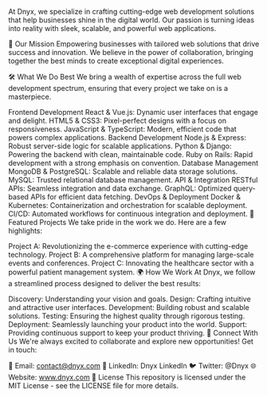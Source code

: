 At Dnyx, we specialize in crafting cutting-edge web development solutions that help businesses shine in the digital world. Our passion is turning ideas into reality with sleek, scalable, and powerful web applications.

🌟 Our Mission
Empowering businesses with tailored web solutions that drive success and innovation. We believe in the power of collaboration, bringing together the best minds to create exceptional digital experiences.

🛠️ What We Do Best
We bring a wealth of expertise across the full web development spectrum, ensuring that every project we take on is a masterpiece.

Frontend Development
React & Vue.js: Dynamic user interfaces that engage and delight.
HTML5 & CSS3: Pixel-perfect designs with a focus on responsiveness.
JavaScript & TypeScript: Modern, efficient code that powers complex applications.
Backend Development
Node.js & Express: Robust server-side logic for scalable applications.
Python & Django: Powering the backend with clean, maintainable code.
Ruby on Rails: Rapid development with a strong emphasis on convention.
Database Management
MongoDB & PostgreSQL: Scalable and reliable data storage solutions.
MySQL: Trusted relational database management.
API & Integration
RESTful APIs: Seamless integration and data exchange.
GraphQL: Optimized query-based APIs for efficient data fetching.
DevOps & Deployment
Docker & Kubernetes: Containerization and orchestration for scalable deployment.
CI/CD: Automated workflows for continuous integration and deployment.
🎨 Featured Projects
We take pride in the work we do. Here are a few highlights:

Project A: Revolutionizing the e-commerce experience with cutting-edge technology.
Project B: A comprehensive platform for managing large-scale events and conferences.
Project C: Innovating the healthcare sector with a powerful patient management system.
🌍 How We Work
At Dnyx, we follow a streamlined process designed to deliver the best results:

Discovery: Understanding your vision and goals.
Design: Crafting intuitive and attractive user interfaces.
Development: Building robust and scalable solutions.
Testing: Ensuring the highest quality through rigorous testing.
Deployment: Seamlessly launching your product into the world.
Support: Providing continuous support to keep your product thriving.
👥 Connect With Us
We're always excited to collaborate and explore new opportunities! Get in touch:

📧 Email: contact@dnyx.com
💼 LinkedIn: Dnyx LinkedIn
🐦 Twitter: @Dnyx
🌐 Website: www.dnyx.com
📄 License
This repository is licensed under the MIT License - see the LICENSE file for more details.
